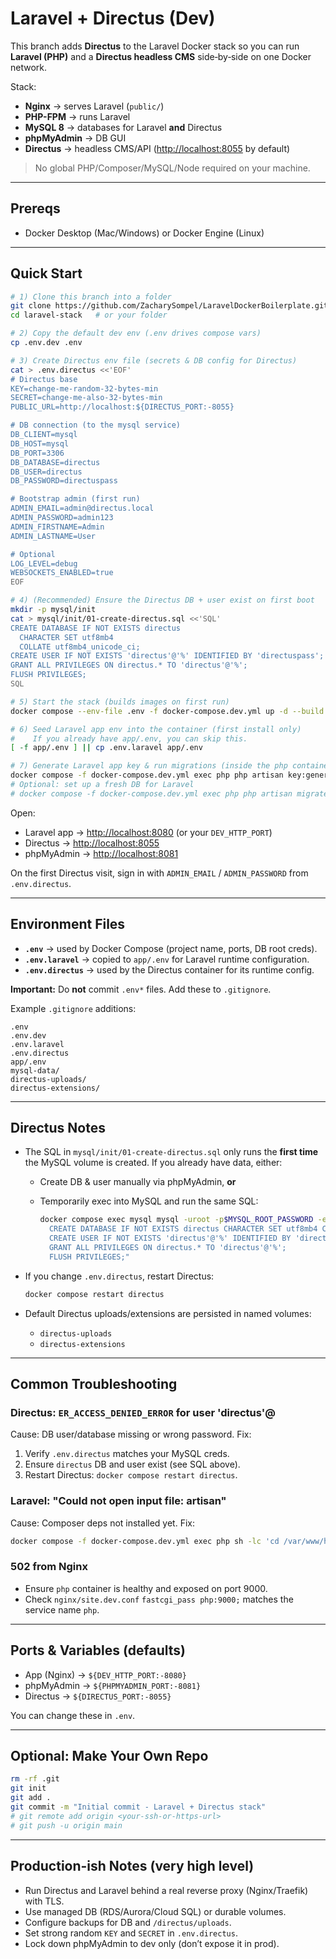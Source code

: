 # Laravel + Directus (Dev)

This branch adds **Directus** to the Laravel Docker stack so you can run **Laravel (PHP)** and a **Directus headless CMS** side‑by‑side on one Docker network.

Stack:

* **Nginx** → serves Laravel (`public/`)
* **PHP-FPM** → runs Laravel
* **MySQL 8** → databases for Laravel **and** Directus
* **phpMyAdmin** → DB GUI
* **Directus** → headless CMS/API ([http://localhost:8055](http://localhost:8055) by default)

> No global PHP/Composer/MySQL/Node required on your machine.

---

## Prereqs

* Docker Desktop (Mac/Windows) or Docker Engine (Linux)

---

## Quick Start

```bash
# 1) Clone this branch into a folder
git clone https://github.com/ZacharySompel/LaravelDockerBoilerplate.git .
cd laravel-stack   # or your folder

# 2) Copy the default dev env (.env drives compose vars)
cp .env.dev .env

# 3) Create Directus env file (secrets & DB config for Directus)
cat > .env.directus <<'EOF'
# Directus base
KEY=change-me-random-32-bytes-min
SECRET=change-me-also-32-bytes-min
PUBLIC_URL=http://localhost:${DIRECTUS_PORT:-8055}

# DB connection (to the mysql service)
DB_CLIENT=mysql
DB_HOST=mysql
DB_PORT=3306
DB_DATABASE=directus
DB_USER=directus
DB_PASSWORD=directuspass

# Bootstrap admin (first run)
ADMIN_EMAIL=admin@directus.local
ADMIN_PASSWORD=admin123
ADMIN_FIRSTNAME=Admin
ADMIN_LASTNAME=User

# Optional
LOG_LEVEL=debug
WEBSOCKETS_ENABLED=true
EOF

# 4) (Recommended) Ensure the Directus DB + user exist on first boot
mkdir -p mysql/init
cat > mysql/init/01-create-directus.sql <<'SQL'
CREATE DATABASE IF NOT EXISTS directus
  CHARACTER SET utf8mb4
  COLLATE utf8mb4_unicode_ci;
CREATE USER IF NOT EXISTS 'directus'@'%' IDENTIFIED BY 'directuspass';
GRANT ALL PRIVILEGES ON directus.* TO 'directus'@'%';
FLUSH PRIVILEGES;
SQL

# 5) Start the stack (builds images on first run)
docker compose --env-file .env -f docker-compose.dev.yml up -d --build

# 6) Seed Laravel app env into the container (first install only)
#    If you already have app/.env, you can skip this.
[ -f app/.env ] || cp .env.laravel app/.env

# 7) Generate Laravel app key & run migrations (inside the php container)
docker compose -f docker-compose.dev.yml exec php php artisan key:generate --ansi
# Optional: set up a fresh DB for Laravel
# docker compose -f docker-compose.dev.yml exec php php artisan migrate:fresh --seed
```

Open:

* Laravel app → [http://localhost:8080](http://localhost:8080)  (or your `DEV_HTTP_PORT`)
* Directus → [http://localhost:8055](http://localhost:8055)
* phpMyAdmin → [http://localhost:8081](http://localhost:8081)

On the first Directus visit, sign in with `ADMIN_EMAIL` / `ADMIN_PASSWORD` from `.env.directus`.

---

## Environment Files

* **`.env`** → used by Docker Compose (project name, ports, DB root creds).
* **`.env.laravel`** → copied to `app/.env` for Laravel runtime configuration.
* **`.env.directus`** → used by the Directus container for its runtime config.

**Important:** Do **not** commit `.env*` files. Add these to `.gitignore`.

Example `.gitignore` additions:

```
.env
.env.dev
.env.laravel
.env.directus
app/.env
mysql-data/
directus-uploads/
directus-extensions/
```

---

## Directus Notes

* The SQL in `mysql/init/01-create-directus.sql` only runs the **first time** the MySQL volume is created. If you already have data, either:

  * Create DB & user manually via phpMyAdmin, **or**
  * Temporarily exec into MySQL and run the same SQL:

    ```bash
    docker compose exec mysql mysql -uroot -p$MYSQL_ROOT_PASSWORD -e "
      CREATE DATABASE IF NOT EXISTS directus CHARACTER SET utf8mb4 COLLATE utf8mb4_unicode_ci;
      CREATE USER IF NOT EXISTS 'directus'@'%' IDENTIFIED BY 'directuspass';
      GRANT ALL PRIVILEGES ON directus.* TO 'directus'@'%';
      FLUSH PRIVILEGES;"
    ```

* If you change `.env.directus`, restart Directus:

  ```bash
  docker compose restart directus
  ```

* Default Directus uploads/extensions are persisted in named volumes:

  * `directus-uploads`
  * `directus-extensions`

---

## Common Troubleshooting

### Directus: `ER_ACCESS_DENIED_ERROR` for user 'directus'@

Cause: DB user/database missing or wrong password.
Fix:

1. Verify `.env.directus` matches your MySQL creds.
2. Ensure `directus` DB and user exist (see SQL above).
3. Restart Directus: `docker compose restart directus`.

### Laravel: "Could not open input file: artisan"

Cause: Composer deps not installed yet.
Fix:

```bash
docker compose -f docker-compose.dev.yml exec php sh -lc 'cd /var/www/html && composer install'
```

### 502 from Nginx

* Ensure `php` container is healthy and exposed on port 9000.
* Check `nginx/site.dev.conf` `fastcgi_pass php:9000;` matches the service name `php`.

---

## Ports & Variables (defaults)

* App (Nginx) → `${DEV_HTTP_PORT:-8080}`
* phpMyAdmin → `${PHPMYADMIN_PORT:-8081}`
* Directus → `${DIRECTUS_PORT:-8055}`

You can change these in `.env`.

---

## Optional: Make Your Own Repo

```bash
rm -rf .git
git init
git add .
git commit -m "Initial commit - Laravel + Directus stack"
# git remote add origin <your-ssh-or-https-url>
# git push -u origin main
```

---

## Production-ish Notes (very high level)

* Run Directus and Laravel behind a real reverse proxy (Nginx/Traefik) with TLS.
* Use managed DB (RDS/Aurora/Cloud SQL) or durable volumes.
* Configure backups for DB and `/directus/uploads`.
* Set strong random `KEY` and `SECRET` in `.env.directus`.
* Lock down phpMyAdmin to dev only (don’t expose it in prod).
